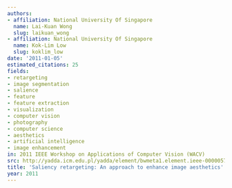 ```yaml
---
authors:
- affiliation: National University Of Singapore
  name: Lai-Kuan Wong
  slug: laikuan_wong
- affiliation: National University Of Singapore
  name: Kok-Lim Low
  slug: koklim_low
date: '2011-01-05'
estimated_citations: 25
fields:
- retargeting
- image segmentation
- salience
- feature
- feature extraction
- visualization
- computer vision
- photography
- computer science
- aesthetics
- artificial intelligence
- image enhancement
in: 2011 IEEE Workshop on Applications of Computer Vision (WACV)
src: http://yadda.icm.edu.pl/yadda/element/bwmeta1.element.ieee-000005711486
title: 'Saliency retargeting: An approach to enhance image aesthetics'
year: 2011
---
```

